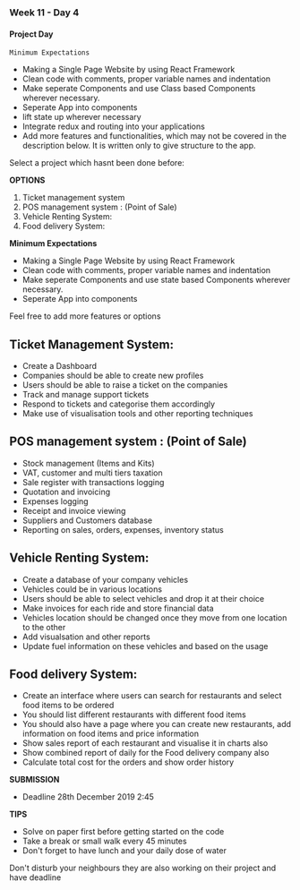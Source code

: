 ### Week 11 - Day 4

#### Project Day

`Minimum Expectations`

- Making a Single Page Website by using React Framework
- Clean code with comments, proper variable names and indentation
- Make seperate Components and use Class based Components wherever necessary. 
- Seperate App into components
- lift state up wherever necessary
- Integrate redux and routing into your applications
- Add more features and functionalities, which may not be covered in the description below. It is written only to give structure to the app.

Select a project which hasnt been done before:

**OPTIONS**

1. Ticket management system
2. POS management system : (Point of Sale) 
3. Vehicle Renting System:
4. Food delivery System:

**Minimum Expectations**

- Making a Single Page Website by using React Framework
- Clean code with comments, proper variable names and indentation
- Make seperate Components and use state based Components wherever necessary. 
- Seperate App into components

Feel free to add more features or options


## Ticket Management System: 
- Create a Dashboard 
- Companies should be able to create new profiles 
- Users should be able to raise a ticket on the companies
- Track and manage support tickets
- Respond to tickets and categorise them accordingly
- Make use of visualisation tools and other reporting techniques

## POS management system : (Point of Sale)
- Stock management (Items and Kits)
- VAT, customer and multi tiers taxation
- Sale register with transactions logging
- Quotation and invoicing
- Expenses logging
- Receipt and invoice viewing
- Suppliers and Customers database
- Reporting on sales, orders, expenses, inventory status

## Vehicle Renting System:
- Create a database of your company vehicles
- Vehicles could be in various locations
- Users should be able to select vehicles and drop it at their choice
- Make invoices for each ride and store financial data
- Vehicles location should be changed once they move from one location to the other
- Add visualsation and other reports
- Update fuel information on these vehicles and based on the usage

## Food delivery System:
- Create an interface where users can search for restaurants and select food items to be ordered
- You should list different restaurants with different food items
- You should also have a page where you can create new restaurants, add information on food items and price information
- Show sales report of each restaurant and visualise it in charts also
- Show combined report of daily for the Food delivery company also
- Calculate total cost for the orders and show order history

**SUBMISSION**

- Deadline 28th December 2019 2:45


**TIPS**

- Solve on paper first before getting started on the code
- Take a break or small walk every 45 minutes
- Don't forget to have lunch and your daily dose of water

Don't disturb your neighbours they are also working on their project and have deadline
